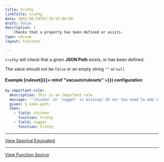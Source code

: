 ```yaml
---
title: truthy
linkTitle: truthy
date: 2022-06-24T07:39:53-04:00
draft: false
description: |
    Checks that a property has been defined or exists.
type: vacuum
layout: function

---
```


`truthy` will check that a given **JSON Path** exists, or has been defined.

The value should not be `false` or an empty string `""` or `null`

#### Example [ruleset]({{< relref "vacuum/rulesets" >}}) configuration

```yaml
my-important-rule:
  description: This is an important rule
  message: "'chicken' or 'nugget' is missing! Oh no! You need to add it!"
  given: $.some.path
  then:
    - field: chicken
      function: truthy
    - field: nugget
      function: truthy
```

---

[View Spectral Equivalent](https://meta.stoplight.io/docs/spectral/ZG9jOjExNg-core-functions#truthy)

---

[View Function Source](https://github.com/daveshanley/vacuum/blob/main/functions/core/truthy.go)